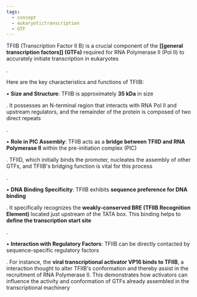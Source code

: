 ```yaml
---
tags:
  - concept
  - eukaryotictranscription
  - GTF
---
```

TFIIB (Transcription Factor II B) is a crucial component of the **[[general transcription factors]] (GTFs)** required for RNA Polymerase II (Pol II) to accurately initiate transcription in eukaryotes

.

Here are the key characteristics and functions of TFIIB:

• **Size and Structure**: TFIIB is approximately **35 kDa** in size

. It possesses an N-terminal region that interacts with RNA Pol II and upstream regulators, and the remainder of the protein is composed of two direct repeats

.

• **Role in PIC Assembly**: TFIIB acts as a **bridge between TFIID and RNA Polymerase II** within the pre-initiation complex (PIC)

. TFIID, which initially binds the promoter, nucleates the assembly of other GTFs, and TFIIB's bridging function is vital for this process

.

• **DNA Binding Specificity**: TFIIB exhibits **sequence preference for DNA binding**

. It specifically recognizes the **weakly-conserved BRE (TFIIB Recognition Element)** located just upstream of the TATA box. This binding helps to **define the transcription start site**

.

• **Interaction with Regulatory Factors**: TFIIB can be directly contacted by sequence-specific regulatory factors

. For instance, the **viral transcriptional activator VP16 binds to TFIIB**, a interaction thought to alter TFIIB's conformation and thereby assist in the recruitment of RNA Polymerase II. This demonstrates how activators can influence the activity and conformation of GTFs already assembled in the transcriptional machinery